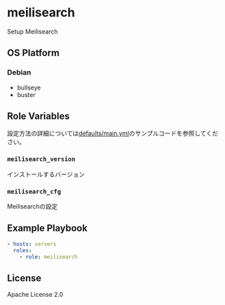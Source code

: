 meilisearch
=================

Setup Meilisearch

OS Platform
-----------------

### Debian

- bullseye
- buster

Role Variables
--------------

設定方法の詳細については[defaults/main.yml](defaults/main.yml)のサンプルコードを参照してください。

### `meilisearch_version`

インストールするバージョン

### `meilisearch_cfg`

Meilisearchの設定

Example Playbook
--------------

```yaml
- hosts: servers
  roles:
    - role: meilisearch
```

License
--------------

Apache License 2.0
